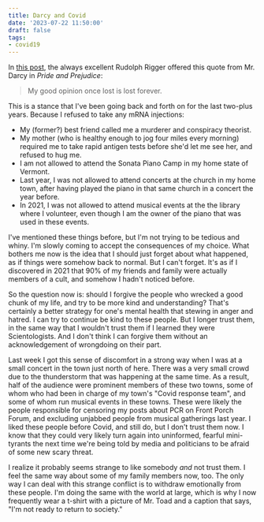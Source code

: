 ```yaml
---
title: Darcy and Covid
date: '2023-07-22 11:50:00'
draft: false
tags:
- covid19
---
```


In [this post](https://rudolphrigger.substack.com/p/kayak-deed-rotator-noon-racecar),
the always excellent Rudolph Rigger offered this quote from Mr. Darcy in *Pride and Prejudice*:

> My good opinion once lost is lost forever.

This is a stance that I've been going back and forth on for the last two-plus
years.  Because I refused to take any mRNA injections:

* My (former?) best friend called me a murderer and conspiracy theorist.
* My mother (who is healthy enough to jog four miles every morning)
required me to take rapid antigen tests before she'd let me see her,
and refused to hug me.
* I am not allowed to attend the Sonata Piano Camp in my home state of Vermont.
* Last year, I was not allowed to attend concerts at the church in my home town, after
having played the piano in that same church in a concert the year before.
* In 2021, I was not allowed to attend musical events at the the library where I volunteer,
even though I am the owner of the piano that was used in these events.

I've mentioned these things before, but I'm not trying to be tedious
and whiny.  I'm slowly coming to accept the consequences of my choice.  What
bothers me now is the idea that I should just forget about what
happened, as if things were somehow back to normal.  But I can't
forget.  It's as if I discovered in 2021 that 90% of my friends and
family were actually members of a cult, and somehow I hadn't noticed
before.

So the question now is: should I forgive the people who wrecked a good
chunk of my life, and try to be more kind and understanding?  That's
certainly a better strategy for one's mental health that stewing in
anger and hatred. I can try to continue be kind to these people.  But
I longer trust them, in the same way that I wouldn't trust them if I
learned they were Scientologists.  And I don't think I can forgive them
without an acknowledgement of wrongdoing on their part.

Last week I got this sense of discomfort in a strong way when I was at a small
concert in the town just north of here.  There was a very small crowd
due to the thunderstorm that was happening at the same time.  As a
result, half of the audience were prominent members of these two towns,
some of whom who had been in charge of my town's "Covid response
team", and some of whom run musical events in these towns.  These
were likely the people responsible for censoring my posts about PCR on
Front Porch Forum, and excluding unjabbed people from musical
gatherings last year.  I liked these people before Covid, and still do, but I don't
trust them now.  I know that they could very likely turn again into
uninformed, fearful mini-tyrants the next time we're being told by
media and politicians to be afraid of some new scary threat.

I realize it probably seems strange to like somebody *and* not trust them.
I feel the same way about some of my family members now, too.
The only way I can deal with this strange conflict is to withdraw
emotionally from these people.  I'm doing the same with the world
at large, which is why I now frequently wear a t-shirt with a picture
of Mr. Toad and a caption that says, "I'm not ready to return to society."
